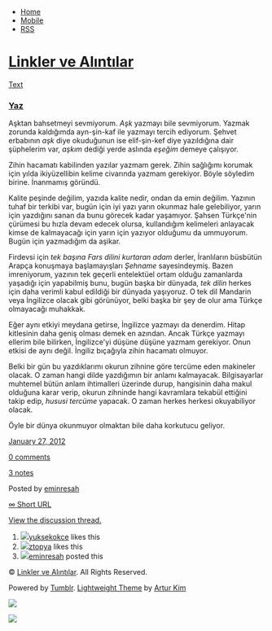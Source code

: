 -   [Home](/)
-   [Mobile](/mobile)
-   [RSS](http://eminresah.tumblr.com/rss)

[Linkler ve Alıntılar](/)
=========================

[Text](http://eminresah.tumblr.com/post/16541570510/yaz)

### [Yaz](http://eminresah.tumblr.com/post/16541570510/yaz)

Aşktan bahsetmeyi sevmiyorum. *Aşk* yazmayı bile sevmiyorum. Yazmak
zorunda kaldığımda ayn-şin-kaf ile yazmayı tercih ediyorum. Şehvet
erbabının *aşk* diye okuduğunun ise elif-şin-kef diye yazıldığına dair
şüphelerim var, *aşkım* dediği yerde aslında *eşeğim* demeye çalışıyor.

Zihin hacamatı kabilinden yazılar yazmam gerek. Zihin sağlığımı korumak
için yılda ikiyüzellibin kelime civarında yazmam gerekiyor. Böyle
söyledim birine. İnanmamış göründü.

Kalite peşinde değilim, yazıda kalite nedir, ondan da emin değilim.
Yazının tuhaf bir terkibi var, bugün için iyi yazı yarın okunmaz hale
gelebiliyor, yarın için yazdığını sanan da bunu görecek kadar yaşamıyor.
Şahsen Türkçe'nin çürümesi bu hızla devam edecek olursa, kullandığım
kelimeleri anlayacak kimse de kalmayacağı için yarın için yazıyor
olduğumu da ummuyorum. Bugün için yazmadığım da aşikar.

Firdevsi için *tek başına Fars dilini kurtaran adam* derler, İranlıların
büsbütün Arapça konuşmaya başlamayışları *Şehname* sayesindeymiş. Bazen
imreniyorum, yazının tek geçerli entelektüel ortam olduğu zamanlarda
yaşadığı için yapabilmiş bunu, bugün başka bir dünyada, *tek dilin*
herkes için daha verimli kabul edildiği bir dünyada yaşıyoruz. O tek dil
Mandarin veya İngilizce olacak gibi görünüyor, belki başka bir şey de
olur ama Türkçe olmayacağı muhakkak.

Eğer aynı etkiyi meydana getirse, İngilizce yazmayı da denerdim. Hitap
kitlesinin daha geniş olması demek en azından. Ancak Türkçe yazmayı
ellerim bile bilirken, İngilizce'yi düşüne düşüne yazmam gerekiyor. Onun
etkisi de aynı değil. İngiliz bıçağıyla zihin hacamatı olmuyor.

Belki bir gün bu yazdıklarımı okurun zihnine göre tercüme eden makineler
olacak. O zaman hangi dilde yazdığımın bir anlamı kalmayacak.
Bilgisayarlar muhtemel bütün anlam ihtimalleri üzerinde durup,
hangisinin daha makul olduğuna karar verip, okurun zihninde hangi
kavramlara tekabül ettiğini takip edip, *hususi tercüme* yapacak. O
zaman herkes herkesi okuyabiliyor olacak.

Öyle bir dünya okunmuyor olmaktan bile daha korkutucu geliyor.

[January 27, 2012](http://eminresah.tumblr.com/post/16541570510/yaz)

[0
comments](http://eminresah.tumblr.com/post/16541570510/yaz#disqus_thread)

[3 notes](http://eminresah.tumblr.com/post/16541570510/yaz#notes)

Posted by [eminresah](http://eminresah.tumblr.com/)

[∞ Short URL](http://tmblr.co/ZWS1OyFPz5NE)

[View the discussion thread.](http://erblog.disqus.com/?url=ref)

1.  [![](http://38.media.tumblr.com/avatar_5bb990711081_16.png)](http://yuksekokce.tumblr.com/ "highheels ")[yuksekokce](http://yuksekokce.tumblr.com/ "highheels")
    likes this
2.  [![](http://38.media.tumblr.com/avatar_17d7756f7f8f_16.png)](http://ztopya.tumblr.com/ "aglea ")[ztopya](http://ztopya.tumblr.com/ "aglea")
    likes this
3.  [![](http://38.media.tumblr.com/avatar_06c8562d8d9e_16.png)](http://eminresah.tumblr.com/ "Linkler ve Alıntılar")[eminresah](http://eminresah.tumblr.com/ "Linkler ve Alıntılar")
    posted this

© [Linkler ve Alıntılar](/). All Rights Reserved.

Powered by [Tumblr](http://tumblr.com). [Lightweight
Theme](http://www.tumblr.com/theme/10820) by [Artur
Kim](http://arturkim.com)

![](https://px.srvcs.tumblr.com/impixu?T=1434918808&J=eyJ0eXBlIjoidXJsIiwidXJsIjoiaHR0cDpcL1wvZW1pbnJlc2FoLnR1bWJsci5jb21cL3Bvc3RcLzE2NTQxNTcwNTEwXC95YXoiLCJyZXF0eXBlIjowLCJyb3V0ZSI6IlwvcG9zdFwvOmlkXC86c3VtbWFyeSIsIm5vc2NyaXB0IjoxfQ==&U=AKCABIJKBJ&K=04ce3f6b069c278d739a862b331d933fed28bd85f0fb4a71162aeabdba209853&R=)

![](https://px.srvcs.tumblr.com/impixu?T=1434918808&J=eyJ0eXBlIjoicG9zdCIsInVybCI6Imh0dHA6XC9cL2VtaW5yZXNhaC50dW1ibHIuY29tXC9wb3N0XC8xNjU0MTU3MDUxMFwveWF6IiwicmVxdHlwZSI6MCwicm91dGUiOiJcL3Bvc3RcLzppZFwvOnN1bW1hcnkiLCJwb3N0cyI6W3sicG9zdGlkIjoiMTY1NDE1NzA1MTAiLCJibG9naWQiOiIzNjQ4MDI4Iiwic291cmNlIjozM31dLCJub3NjcmlwdCI6MX0=&U=CBPOKDGKJJ&K=4764c329b70b7fb8facb757a5e5348efd4e867f15cf0189fdbbaaaa654052687&R=)

